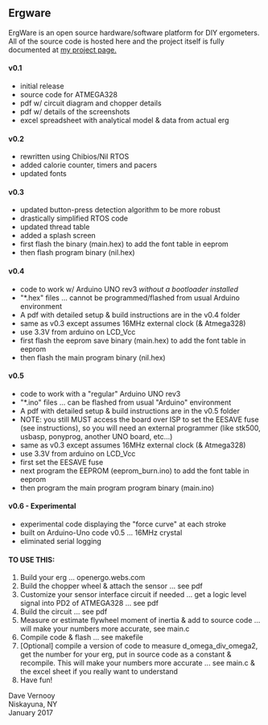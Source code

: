 ## Ergware ##
ErgWare is an open source hardware/software platform for DIY ergometers. All of the source code is hosted here and the project itself is fully documented at [my project page.](https://dvernooy.github.io/projects/ergware)

#### v0.1 ####
- initial release
- source code for ATMEGA328
- pdf w/ circuit diagram and chopper details
- pdf w/ details of the screenshots
- excel spreadsheet with analytical model & data from actual erg

#### v0.2 ####
- rewritten using Chibios/Nil RTOS
- added calorie counter, timers and pacers
- updated fonts

#### v0.3 ####
- updated button-press detection algorithm to be more robust
- drastically simplified RTOS code
- updated thread table
- added a splash screen
- first flash the binary (main.hex) to add the font table in eeprom
- then flash program binary (nil.hex)

#### v0.4 ####
- code to work w/ Arduino UNO rev3 *without a bootloader installed*
- "*.hex" files ... cannot be programmed/flashed from usual Arduino environment
- A pdf with detailed setup & build instructions are in the v0.4 folder
- same as v0.3 except assumes 16MHz external clock (& Atmega328)
- use 3.3V from arduino on LCD_Vcc
- first flash the eeprom save binary (main.hex) to add the font table in eeprom
- then flash the main program binary (nil.hex)

#### v0.5 ####
- code to work with a "regular" Arduino UNO rev3
- "*.ino" files ... can be flashed from usual "Arduino" environment
- A pdf with detailed setup & build instructions are in the v0.5 folder
- NOTE: you still MUST access the board over ISP to set the EESAVE fuse (see instructions),
  so you will need an external programmer (like stk500, usbasp, ponyprog, another UNO board, etc...) 
- same as v0.3 except assumes 16MHz external clock (& Atmega328)
- use 3.3V from arduino on LCD_Vcc
- first set the EESAVE fuse
- next program the EEPROM (eeprom_burn.ino) to add the font table in eeprom
- then program the main program program binary (main.ino)

#### v0.6 - Experimental ####
- experimental code displaying the "force curve" at each stroke
- built on Arduino-Uno code v0.5 ... 16MHz crystal
- eliminated serial logging

#### TO USE THIS: ####
1. Build your erg ... openergo.webs.com
2. Build the chopper wheel & attach the sensor ... see pdf
3. Customize your sensor interface circuit if needed ... get a logic level signal into PD2 of ATMEGA328 ... see pdf
4. Build the circuit ... see pdf
5. Measure or estimate flywheel moment of inertia & add to source code ... will make your numbers more accurate, see main.c
6. Compile code & flash ... see makefile
7. [Optional] compile a version of code to measure d_omega_div_omega2, get the number for your erg, put in source code as a constant & recompile. This will make your numbers more accurate ... see main.c & the excel sheet if you really want to understand
8. Have fun!

  Dave Vernooy  
  Niskayuna, NY    
  January 2017
